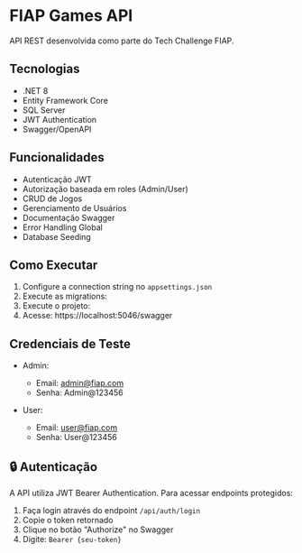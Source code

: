 # FIAP Games API

API REST desenvolvida como parte do Tech Challenge FIAP.

## Tecnologias

- .NET 8
- Entity Framework Core
- SQL Server
- JWT Authentication
- Swagger/OpenAPI

## Funcionalidades

- Autenticação JWT
- Autorização baseada em roles (Admin/User)
- CRUD de Jogos
- Gerenciamento de Usuários
- Documentação Swagger
- Error Handling Global
- Database Seeding

## Como Executar

1. Configure a connection string no `appsettings.json`
2. Execute as migrations:
3. Execute o projeto:
4. Acesse: https://localhost:5046/swagger

## Credenciais de Teste

- Admin:
  - Email: admin@fiap.com
  - Senha: Admin@123456

- User:
  - Email: user@fiap.com
  - Senha: User@123456

## 🔒 Autenticação

A API utiliza JWT Bearer Authentication. Para acessar endpoints protegidos:

1. Faça login através do endpoint `/api/auth/login`
2. Copie o token retornado
3. Clique no botão "Authorize" no Swagger
4. Digite: `Bearer {seu-token}`
